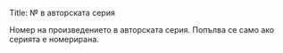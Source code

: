 Title: № в авторската серия

Номер на произведението в авторската серия. Попълва се само ако серията е номерирана.
